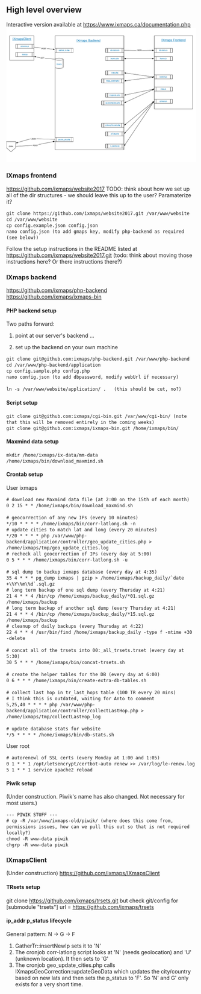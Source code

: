 ## High level overview

Interactive version available at https://www.ixmaps.ca/documentation.php
![IXmaps stack overview](./assets/imgs/stack-overview.png)

### IXmaps frontend
https://github.com/ixmaps/website2017
TODO: think about how we set up all of the dir structures - we should leave this up to the user? Paramaterize it?
```
git clone https://github.com/ixmaps/website2017.git /var/www/website
cd /var/www/website
cp config.example.json config.json
nano config.json (to add gmaps key, modify php-backend as required (see below))
```

Follow the setup instructions in the README listed at https://github.com/ixmaps/website2017.git
(todo: think about moving those instructions here? Or there instructions there?)

### IXmaps backend
https://github.com/ixmaps/php-backend
https://github.com/ixmaps/ixmaps-bin

#### PHP backend setup
Two paths forward:
1. point at our server's backend
...

2. set up the backend on your own machine
```
git clone git@github.com:ixmaps/php-backend.git /var/www/php-backend
cd /var/www/php-backend/application
cp config.sample.php config.php
nano config.json (to add dbpassword, modify webUrl if necessary)

ln -s /var/www/website/application/ .   (this should be cut, no?)
```

#### Script setup
```
git clone git@github.com:ixmaps/cgi-bin.git /var/www/cgi-bin/ (note that this will be removed entirely in the coming weeks)
git clone git@github.com:ixmaps/ixmaps-bin.git /home/ixmaps/bin/
```

#### Maxmind data setup
```
mkdir /home/ixmaps/ix-data/mm-data
/home/ixmaps/bin/download_maxmind.sh
```

#### Crontab setup
User ixmaps
```
# download new Maxmind data file (at 2:00 on the 15th of each month)
0 2 15 * * /home/ixmaps/bin/download_maxmind.sh

# geocorrection of any new IPs (every 10 minutes)
*/10 * * * * /home/ixmaps/bin/corr-latlong.sh -n
# update cities to match lat and long (every 20 minutes)
*/20 * * * * php /var/www/php-backend/application/controller/geo_update_cities.php > /home/ixmaps/tmp/geo_update_cities.log
# recheck all geocorrection of IPs (every day at 5:00)
0 5 * * * /home/ixmaps/bin/corr-latlong.sh -u

# sql dump to backup ixmaps database (every day at 4:35)
35 4 * * * pg_dump ixmaps | gzip > /home/ixmaps/backup_daily/`date +\%Y\%m\%d`.sql.gz
# long term backup of one sql dump (every Thursday at 4:21)
21 4 * * 4 /bin/cp /home/ixmaps/backup_daily/*01.sql.gz /home/ixmaps/backup
# long term backup of another sql dump (every Thursday at 4:21)
21 4 * * 4 /bin/cp /home/ixmaps/backup_daily/*15.sql.gz /home/ixmaps/backup
# cleanup of daily backups (every Thursday at 4:22)
22 4 * * 4 /usr/bin/find /home/ixmaps/backup_daily -type f -mtime +30 -delete

# concat all of the trsets into 00:_all_trsets.trset (every day at 5:30)
30 5 * * * /home/ixmaps/bin/concat-trsets.sh

# create the helper tables for the DB (every day at 6:00)
0 6 * * * /home/ixmaps/bin/create-extra-db-tables.sh

# collect last hop in tr_last_hops table (100 TR every 20 mins)
# I think this is outdated, waiting for Anto to comment
5,25,40 * * * * php /var/www/php-backend/application/controller/collectLastHop.php > /home/ixmaps/tmp/collectLastHop_log

# update database stats for website
*/5 * * * * /home/ixmaps/bin/db-stats.sh
```
User root
```
# autorenewl of SSL certs (every Monday at 1:00 and 1:05)
0 1 * * 1 /opt/letsencrypt/certbot-auto renew >> /var/log/le-renew.log
5 1 * * 1 service apache2 reload
```
#### Piwik setup
(Under construction. Piwik's name has also changed. Not necessary for most users.)
```
--- PIWIK STUFF ---
# cp -R /var/www/ixmaps-old/piwik/ (where does this come from, permissions issues, how can we pull this out so that is not required locally?)
chmod -R www-data piwik
chgrp -R www-data piwik
```

### IXmapsClient
(Under construction)
https://github.com/ixmaps/IXmapsClient

#### TRsets setup
git clone https://github.com/ixmaps/trsets.git
but check git/config for [submodule "trsets"]
url = https://github.com/ixmaps/trsets

#### ip_addr p_status lifecycle
General pattern: N -> G -> F

1. GatherTr::insertNewIp sets it to 'N'
2. The cronjob corr-latlong script looks at 'N' (needs geolocation) and 'U' (unknown location). It then sets to 'G'
3. The cronjob geo_update_cities.php calls IXmapsGeoCorrection::updateGeoData which updates the city/country based on new lats and then sets the p_status to 'F'. So 'N' and G' only exists for a very short time.